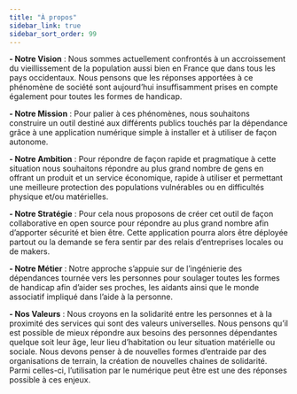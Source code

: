 ```yaml
---
title: "À propos"
sidebar_link: true
sidebar_sort_order: 99
---
```


**- Notre Vision** : Nous sommes actuellement confrontés à un accroissement du vieillissement de la population aussi bien en France que dans tous les pays occidentaux. Nous pensons que les réponses apportées à ce phénomène de société sont aujourd’hui insuffisamment prises en compte également pour toutes les formes de handicap.

**- Notre Mission** : Pour palier à ces phénomènes, nous souhaitons construire un outil destiné aux différents publics touchés par la dépendance grâce à une application numérique simple à installer et à utiliser de façon autonome. 

**- Notre Ambition** : Pour répondre de façon rapide et pragmatique à cette situation nous souhaitons répondre au plus grand nombre de gens en offrant un produit et un service économique, rapide à utiliser et permettant une meilleure protection des populations vulnérables ou en difficultés physique et/ou matérielles. 

**- Notre Stratégie** : Pour cela nous proposons de créer cet outil de façon collaborative en open source pour répondre au plus grand nombre afin d’apporter sécurité et bien être. Cette application pourra alors être déployée partout ou la demande se fera sentir par des relais d’entreprises locales ou de makers.

**- Notre Métier** : Notre approche s’appuie sur de l’ingénierie des dépendances tournée vers les personnes pour soulager toutes les formes de handicap afin d’aider ses proches, les aidants ainsi que le monde associatif impliqué dans l’aide à la personne.

**- Nos Valeurs** : Nous croyons en la solidarité entre les personnes et à la proximité des services qui sont des valeurs universelles. Nous pensons qu’il est possible de mieux répondre aux besoins des personnes dépendantes quelque soit leur âge, leur lieu d’habitation ou leur situation matérielle ou sociale. Nous devons penser à de nouvelles formes d’entraide par des organisations de terrain, la création de nouvelles chaines de solidarité. Parmi celles-ci, l’utilisation par le numérique peut être est une des réponses possible à ces enjeux.

